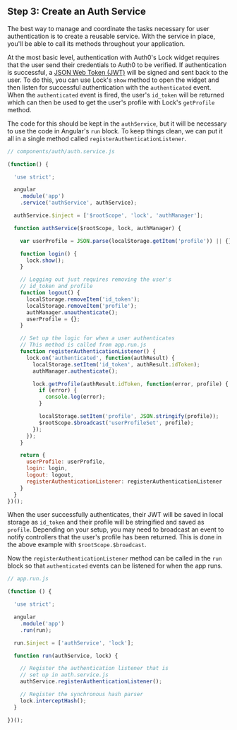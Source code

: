 ## Step 3: Create an Auth Service

The best way to manage and coordinate the tasks necessary for user authentication is to create a reusable service. With the service in place, you'll be able to call its methods throughout your application.

At the most basic level, authentication with Auth0's Lock widget requires that the user send their credentials to Auth0 to be verified. If authentication is successful, a [JSON Web Token (JWT)](https://jwt.io/introduction) will be signed and sent back to the user. To do this, you can use Lock's `show` method to open the widget and then listen for successful authentication with the `authenticated` event. When the `authenticated` event is fired, the user's `id_token` will be returned which can then be used to get the user's profile with Lock's `getProfile` method.

The code for this should be kept in the `authService`, but it will be necessary to use the code in Angular's `run` block. To keep things clean, we can put it all in a single method called `registerAuthenticationListener`.

```js
// components/auth/auth.service.js

(function() {

  'use strict';

  angular
    .module('app')
    .service('authService', authService);

  authService.$inject = ['$rootScope', 'lock', 'authManager'];

  function authService($rootScope, lock, authManager) {

    var userProfile = JSON.parse(localStorage.getItem('profile')) || {};

    function login() {
      lock.show();
    }

    // Logging out just requires removing the user's
    // id_token and profile
    function logout() {
      localStorage.removeItem('id_token');
      localStorage.removeItem('profile');
      authManager.unauthenticate();
      userProfile = {};
    }

    // Set up the logic for when a user authenticates
    // This method is called from app.run.js
    function registerAuthenticationListener() {
      lock.on('authenticated', function(authResult) {
        localStorage.setItem('id_token', authResult.idToken);
        authManager.authenticate();

        lock.getProfile(authResult.idToken, function(error, profile) {
          if (error) {
            console.log(error);
          }

          localStorage.setItem('profile', JSON.stringify(profile));
          $rootScope.$broadcast('userProfileSet', profile);
        });
      });
    }

    return {
      userProfile: userProfile,
      login: login,
      logout: logout,
      registerAuthenticationListener: registerAuthenticationListener
    }
  }
})();
```

When the user successfully authenticates, their JWT will be saved in local storage as `id_token` and their profile will be stringified and saved as `profile`. Depending on your setup, you may need to broadcast an event to notify controllers that the user's profile has been returned. This is done in the above example with `$rootScope.$broadcast`.

Now the `registerAuthenticationListener` method can be called in the `run` block so that `authenticated` events can be listened for when the app runs.

```js
// app.run.js

(function () {

  'use strict';

  angular
    .module('app')
    .run(run);

  run.$inject = ['authService', 'lock'];

  function run(authService, lock) {

    // Register the authentication listener that is
    // set up in auth.service.js
    authService.registerAuthenticationListener();

    // Register the synchronous hash parser
    lock.interceptHash();
  }

})();
```